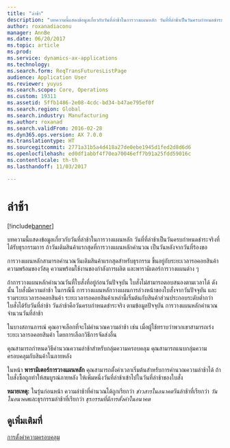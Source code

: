 ```yaml
---
title: "ล่าช้า"
description: "บทความนี้แสดงข้อมูลเกี่ยวกับวันที่ล่าช้าในการวางแผนหลัก วันที่ที่ล่าช้าเป็นวันครบกำหนดชำระจริงที่ได้รับธุรกรรมการ ถ้าวันเติมสินค้าแรกสุดที่การวางแผนหลักคำนวณ เป็นวันหลังจากวันที่ร้องขอ"
author: roxanadiaconu
manager: AnnBe
ms.date: 06/20/2017
ms.topic: article
ms.prod: 
ms.service: dynamics-ax-applications
ms.technology: 
ms.search.form: ReqTransFuturesListPage
audience: Application User
ms.reviewer: yuyus
ms.search.scope: Core, Operations
ms.custom: 19311
ms.assetid: 5ffb1486-2e08-4cdc-bd34-b47ae795ef0f
ms.search.region: Global
ms.search.industry: Manufacturing
ms.author: roxanad
ms.search.validFrom: 2016-02-28
ms.dyn365.ops.version: AX 7.0.0
ms.translationtype: HT
ms.sourcegitcommit: 2771a31b5a4d418a27de0ebe1945d1fed2d8d6d6
ms.openlocfilehash: ed0df1abbf4f70ea70046eff7b91a25fdd59016c
ms.contentlocale: th-th
ms.lasthandoff: 11/03/2017

---
```


# <a name="delays"></a>ล่าช้า

[!include[banner](../includes/banner.md)]


บทความนี้แสดงข้อมูลเกี่ยวกับวันที่ล่าช้าในการวางแผนหลัก วันที่ที่ล่าช้าเป็นวันครบกำหนดชำระจริงที่ได้รับธุรกรรมการ ถ้าวันเติมสินค้าแรกสุดที่การวางแผนหลักคำนวณ เป็นวันหลังจากวันที่ร้องขอ

การวางแผนหลักสามารถคำนวณวันเติมสินค้าแรกสุดสำหรับธุรกรรม ขึ้นอยู่กับระยะเวลารอคอยสินค้า ความพร้อมของวัสดุ ความพร้อมใช้งานของกำลังการผลิต และพารามิเตอร์การวางแผนต่าง ๆ 

ถ้าการวางแผนหลักคำนวณวันที่ใบสั่งที่อยู่ก่อนวันปัจจุบัน ใบสั่งไม่สามารถตอบสนองตามเวลาได้ ดังนั้น ใบสั่งมีความล่าช้า ในกรณีนี้ การวางแผนหลักวางแผนการล่วงหน้าของใบสั่งจากวันปัจจุบัน และรวมระยะเวลารอคอยสินค้า ระยะเวลารอคอยสินค้าเหล่านี้เริ่มต้นกับสินค้าส่วนประกอบระดับต่ำกว่า ใบสั่งได้รับวันที่ล่าช้า วันล่าช้าคือวันครบกำหนดชำระจริง ตามข้อมูลปัจจุบัน การวางแผนหลักคำนวณจำนวนวันที่ล่าช้า 

ในบางสถานการณ์ คุณอาจเลือกที่จะไม่คำนวณความล่าช้า เช่น เมื่อผู้ใช้ทราบว่าพวกเขาสามารถเร่งระยะเวลารอคอยสินค้า โดยการเลือกวิธีการจัดส่งอื่น 

คุณสามารถกำหนดวิธีคำนวณความล่าช้าสำหรับกลุ่มความครอบคลุม คุณสามารถแนบกลุ่มความครอบคลุมกับสินค้าในภายหลัง 

ในหน้า **พารามิเตอร์การวางแผนหลัก** คุณสามารถตั้งค่าเวลาเริ่มต้นสำหรับการคำนวณความล่าช้าได้ ถ้าใบสั่งซื้อถูกทำให้สมบูรณ์ภายหลัง ให้เพิ่มหนึ่งวันที่ล่าช้าเข้าไปในวันที่ล่าช้าของใบสั่ง 

**หมายเหตุ:** ในรุ่นก่อนหน้า ความล่าช้าที่คำนวณได้ถูกเรียกว่า *ข่าวสารในอนาคต*วันล่าช้าที่เรียกว่า *วันในอนาคต*และธุรกรรมล่าช้าที่เรียกว่า *ธุรกรรมที่มีการตั้งค่าในอนาคต*

<a name="see-also"></a>ดูเพิ่มเติมที่
--------

[การตั้งค่าความครอบคลุม](coverage-settings.md)




